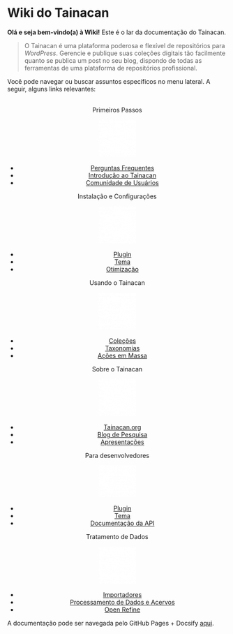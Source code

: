 # Wiki do Tainacan

**Olá e seja bem-vindo(a) à Wiki!** Este é o lar da documentação do Tainacan.

> O Tainacan é uma plataforma poderosa e flexível de repositórios para *WordPress*. Gerencie e publique suas coleções digitais tão facilmente quanto se publica um post no seu blog, dispondo de todas as ferramentas de uma plataforma de repositórios profissional. 

Você pode navegar ou buscar assuntos específicos no menu lateral. A seguir, alguns links relevantes:
<br>
<br>
<div class="home-row clearfix" style="text-align:center">
    <div class="home-col">
        <div class="panel home-panel">
            <div class="panel-heading">Primeiros Passos</div>
<div class="panel-body">

![Primeiros Passos](../_assets/images/Primeiros_passos.png ":no-zoom")

</div>
            <ul class="list-group">
                <li class="list-group-item"><a title="Perguntas Frequentes" href="/#/pt-br/faq">Perguntas Frequentes</a></li>
                <li class="list-group-item"><a title="Introdução ao Tainacan" href="/#/pt-br/introduction">Introdução ao Tainacan</a></li>
                <li class="list-group-item"><a title="Lista de Email da Comunidade de Usuários" href="https://lists.riseup.net/www/subscribe/tainacan">Comunidade de Usuários</a></li>
            </ul>
        </div>
    </div>
    <div class="home-col">
        <div class="panel home-panel">
            <div class="panel-heading">Instalação e Configurações</div>
<div class="panel-body">

![Instalação e Configurações](../_assets/images/Instalacao_e_configuracoes.png ":no-zoom")

</div>
            <ul class="list-group">
                <li class="list-group-item"><a title="Plugin" href="/#/pt-br/tainacan">Plugin</a></li>
                <li class="list-group-item"><a title="Tema" href="/#/pt-br/theme">Tema</a></li>
                <li class="list-group-item"><a title="Otimização" href="/#/pt-br/optimization">Otimização</a></li>
            </ul>
        </div>
    </div>
    <div class="home-col">
        <div class="panel home-panel">
            <div class="panel-heading">Usando o Tainacan</div>
<div class="panel-body">

![Usando o Tainacan](../_assets/images/Usando_a_plataforma.png ":no-zoom")

</div>
            <ul class="list-group">
                <li class="list-group-item"><a title="Coleção" href="/#/pt-br/collections">Coleções</a></li>
                <li class="list-group-item"><a title="Taxonomies" href="/#/pt-br/taxonomies">Taxonomias</a></li>
                <li class="list-group-item"><a title="Ações em Massa" href="/#/pt-br/bulk-actions">Ações em Massa</a></li>
            </ul>
        </div>
    </div>
    <div class="home-col">
        <div class="panel home-panel">
            <div class="panel-heading">Sobre o Tainacan</div>
<div class="panel-body">

![Sobre o Tainacan](../_assets/images/Sobre_o_tainacan.png ":no-zoom")

</div>
            <ul class="list-group">
                <li class="list-group-item"><a title="Site Oficial do Tainacan" href="https://tainacan.org">Tainacan.org</a></li>
                <li class="list-group-item"><a title="Blog de Pesquisa" href="http://pesquisa.medialab.ufg.br/">Blog de Pesquisa</a></li>
                <li class="list-group-item"><a title="Apresentações" href="/#/pt-br/presentations">Apresentações</a></li>
            </ul>
        </div>
    </div>
    <div class="home-col">
        <div class="panel home-panel">
            <div class="panel-heading">Para desenvolvedores</div>
<div class="panel-body">

![Para Desenvolvedores](../_assets/images/Para_desenvolvedores.png ":no-zoom")

</div>
            <ul class="list-group">
                <li class="list-group-item"><a title="Para desenvolvedores de plugin" href="/dev/">Plugin</a></li>
                <li class="list-group-item"><a title="Para desenvolvedores de temas" href="/dev/">Tema</a></li>
                <li class="list-group-item"><a title="Documentação da API" href="https://tainacan.org/api-docs/">Documentação da API</a></li>
            </ul>
        </div>
    </div>
    <div class="home-col">
        <div class="panel home-panel">
            <div class="panel-heading">Tratamento de Dados</div>
<div class="panel-body">

![Tratamento de Dados](../_assets/images/Tratamento_de_dados.png ":no-zoom")

</div>
            <ul class="list-group">
                <li class="list-group-item"><a title="Importadores" href="/#/pt-br/importers">Importadores</a></li>
                <li class="list-group-item"><a title="Processamento de Dados e Acervos" href="/pt-br/data-processing">Processamento de Dados e Acervos</a></li>
                <li class="list-group-item"><a title="Open Refine" href="http://openrefine.org/">Open Refine</a></li>
            </ul> 
        </div>
    </div>
</div>

A documentação pode ser navegada pelo GitHub Pages + Docsify [aqui](/pt-br).